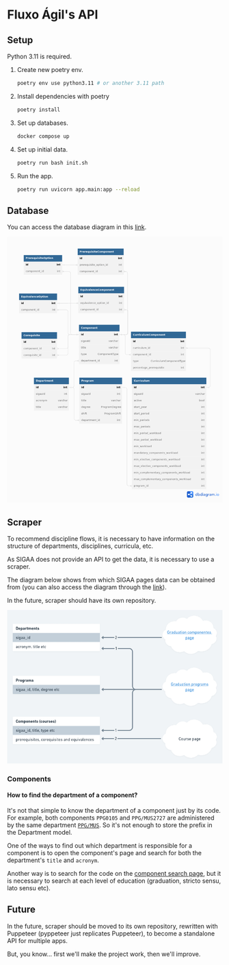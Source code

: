 # Fluxo Ágil's API

## Setup

Python 3.11 is required.

1. Create new poetry env.

   ```bash
   poetry env use python3.11 # or another 3.11 path
   ```

2. Install dependencies with poetry

   ```bash
   poetry install
   ```

3. Set up databases.
   ```bash
   docker compose up
   ```
4. Set up initial data.
   ```bash
   poetry run bash init.sh
   ```
5. Run the app.
   ```bash
   poetry run uvicorn app.main:app --reload
   ```

## Database

You can access the database diagram in this [link](https://dbdiagram.io/d/6340f3c3f0018a1c5fbdb6c5).

![Database](/images/db_model.png)

## Scraper

To recommend discipline flows, it is necessary to have information on the structure of departments, disciplines, curricula, etc.

As SIGAA does not provide an API to get the data, it is necessary to use a scraper.

The diagram below shows from which SIGAA pages data can be obtained from (you can also access the diagram through the [link](https://whimsical.com/scraper-3bBi6EMqxtq6z6HzdtGDQk@2Ux7TurymMmNus31JQQL)).

In the future, scraper should have its own repository.

![Image](/images/scraper-diagram.png)

### Components

#### How to find the department of a component?

It's not that simple to know the department of a component just by its code. For example, both components `PPG0105` and `PPG/MUS2727` are administered by the same department [`PPG/MUS`](https://sigaa.unb.br/sigaa/public/departamento/componentes.jsf?id=873). So it's not enough to store the prefix in the Department model.

One of the ways to find out which department is responsible for a component is to open the component's page and search for both the department's `title` and `acronym`.

Another way is to search for the code on the [component search page](https://sigaa.unb.br/sigaa/public/componentes/busca_componentes.jsf), but it is necessary to search at each level of education (graduation, stricto sensu, lato sensu etc).

## Future

In the future, scraper should be moved to its own repository, rewritten with Puppeteer (pyppeteer just replicates Puppeteer), to become a standalone API for multiple apps.

But, you know... first we'll make the project work, then we'll improve.
